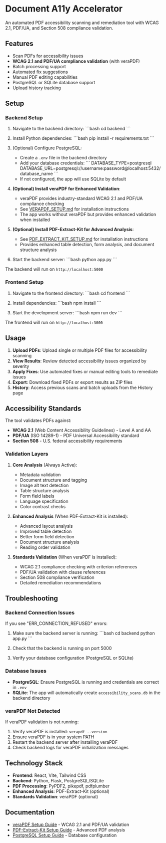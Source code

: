 # Document A11y Accelerator

An automated PDF accessibility scanning and remediation tool with WCAG 2.1, PDF/UA, and Section 508 compliance validation.

## Features

- Scan PDFs for accessibility issues
- **WCAG 2.1 and PDF/UA compliance validation** (with veraPDF)
- Batch processing support
- Automated fix suggestions
- Manual PDF editing capabilities
- PostgreSQL or SQLite database support
- Upload history tracking

## Setup

### Backend Setup

1. Navigate to the backend directory:
\`\`\`bash
cd backend
\`\`\`

2. Install Python dependencies:
\`\`\`bash
pip install -r requirements.txt
\`\`\`

3. (Optional) Configure PostgreSQL:
   - Create a `.env` file in the backend directory
   - Add your database credentials:
   \`\`\`
   DATABASE_TYPE=postgresql
   DATABASE_URL=postgresql://username:password@localhost:5432/database_name
   \`\`\`
   - If not configured, the app will use SQLite by default

4. **(Optional) Install veraPDF for Enhanced Validation**:
   - veraPDF provides industry-standard WCAG 2.1 and PDF/UA compliance checking
   - See [VERAPDF_SETUP.md](backend/VERAPDF_SETUP.md) for installation instructions
   - The app works without veraPDF but provides enhanced validation when installed

5. **(Optional) Install PDF-Extract-Kit for Advanced Analysis**:
   - See [PDF_EXTRACT_KIT_SETUP.md](backend/PDF_EXTRACT_KIT_SETUP.md) for installation instructions
   - Provides enhanced table detection, form analysis, and document structure analysis

6. Start the backend server:
\`\`\`bash
python app.py
\`\`\`

The backend will run on `http://localhost:5000`

### Frontend Setup

1. Navigate to the frontend directory:
\`\`\`bash
cd frontend
\`\`\`

2. Install dependencies:
\`\`\`bash
npm install
\`\`\`

3. Start the development server:
\`\`\`bash
npm run dev
\`\`\`

The frontend will run on `http://localhost:3000`

## Usage

1. **Upload PDFs**: Upload single or multiple PDF files for accessibility scanning
2. **View Results**: Review detected accessibility issues organized by severity
3. **Apply Fixes**: Use automated fixes or manual editing tools to remediate issues
4. **Export**: Download fixed PDFs or export results as ZIP files
5. **History**: Access previous scans and batch uploads from the History page

## Accessibility Standards

The tool validates PDFs against:

- **WCAG 2.1** (Web Content Accessibility Guidelines) - Level A and AA
- **PDF/UA** (ISO 14289-1) - PDF Universal Accessibility standard
- **Section 508** - U.S. federal accessibility requirements

### Validation Layers

1. **Core Analysis** (Always Active):
   - Metadata validation
   - Document structure and tagging
   - Image alt text detection
   - Table structure analysis
   - Form field labels
   - Language specification
   - Color contrast checks

2. **Enhanced Analysis** (When PDF-Extract-Kit is installed):
   - Advanced layout analysis
   - Improved table detection
   - Better form field detection
   - Document structure analysis
   - Reading order validation

3. **Standards Validation** (When veraPDF is installed):
   - WCAG 2.1 compliance checking with criterion references
   - PDF/UA validation with clause references
   - Section 508 compliance verification
   - Detailed remediation recommendations

## Troubleshooting

### Backend Connection Issues

If you see "ERR_CONNECTION_REFUSED" errors:

1. Make sure the backend server is running:
   \`\`\`bash
   cd backend
   python app.py
   \`\`\`

2. Check that the backend is running on port 5000

3. Verify your database configuration (PostgreSQL or SQLite)

### Database Issues

- **PostgreSQL**: Ensure PostgreSQL is running and credentials are correct in `.env`
- **SQLite**: The app will automatically create `accessibility_scans.db` in the backend directory

### veraPDF Not Detected

If veraPDF validation is not running:

1. Verify veraPDF is installed: `verapdf --version`
2. Ensure veraPDF is in your system PATH
3. Restart the backend server after installing veraPDF
4. Check backend logs for veraPDF initialization messages

## Technology Stack

- **Frontend**: React, Vite, Tailwind CSS
- **Backend**: Python, Flask, PostgreSQL/SQLite
- **PDF Processing**: PyPDF2, pikepdf, pdfplumber
- **Enhanced Analysis**: PDF-Extract-Kit (optional)
- **Standards Validation**: veraPDF (optional)

## Documentation

- [veraPDF Setup Guide](backend/VERAPDF_SETUP.md) - WCAG 2.1 and PDF/UA validation
- [PDF-Extract-Kit Setup Guide](backend/PDF_EXTRACT_KIT_SETUP.md) - Advanced PDF analysis
- [PostgreSQL Setup Guide](backend/POSTGRESQL_SETUP.md) - Database configuration
